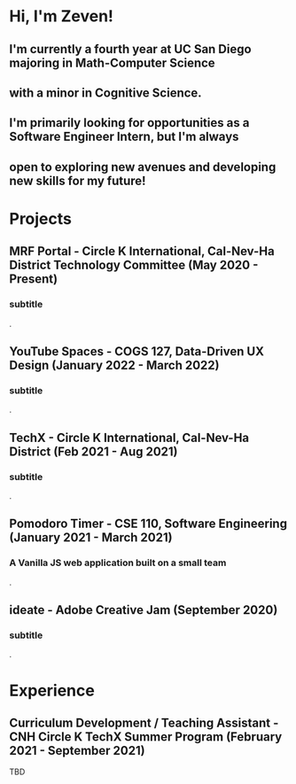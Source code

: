# Hi, I'm Zeven!
## I'm currently a fourth year at UC San Diego majoring in **Math-Computer Science** 
## with a minor in **Cognitive Science**. 

## I'm primarily looking for opportunities as a Software Engineer Intern, but I'm always 
## open to exploring new avenues and developing new skills for my future!


# Projects

## MRF Portal - Circle K International, Cal-Nev-Ha District Technology Committee (May 2020 - Present)
### subtitle

.


## YouTube Spaces - COGS 127, Data-Driven UX Design (January 2022 - March 2022)
### subtitle

.

## TechX - Circle K International, Cal-Nev-Ha District (Feb 2021 - Aug 2021)
### subtitle

.


## Pomodoro Timer - CSE 110, Software Engineering (January 2021 - March 2021)
### A Vanilla JS web application built on a small team 

.


## ideate - Adobe Creative Jam (September 2020)
### subtitle

.



# Experience

## Curriculum Development / Teaching Assistant - CNH Circle K TechX Summer Program (February 2021 - September 2021)
TBD







